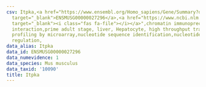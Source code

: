 ```yaml
---
csv: Itpka,<a href="https://www.ensembl.org/Homo_sapiens/Gene/Summary?db=core;g=ENSMUSG00000027296"
  target="_blank">ENSMUSG00000027296</a>,<a href="https://www.ncbi.nlm.nih.gov/pubmed/23834426"
  target="_blank"><i class="fas fa-file"></i></a>",chromatin immunoprecipitation assay,direct
  interaction,prime adult stage, liver, Hepatocyte, high throughput transcription
  profiling by microarray,nucleotide sequence identification,nucleotide sequence identification,transcriptional
  regulation,
data_alias: Itpka
data_id: ENSMUSG00000027296
data_numevidence: 1
data_species: Mus musculus
data_taxid: '10090'
title: Itpka
---
```

